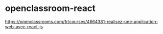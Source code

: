 # openclassroom-react
https://openclassrooms.com/fr/courses/4664381-realisez-une-application-web-avec-react-js


